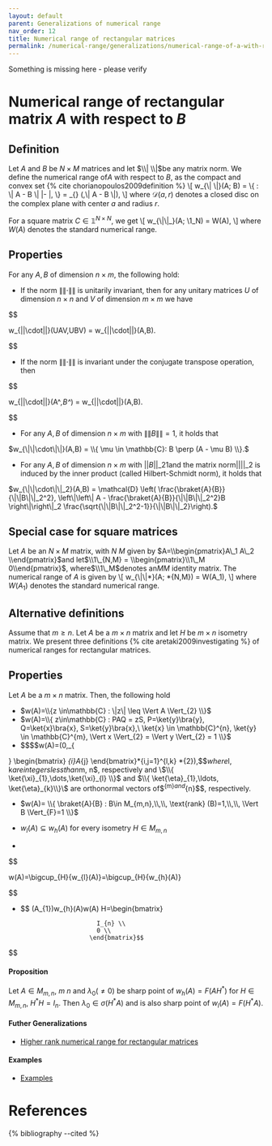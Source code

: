 ```yaml
---
layout: default
parent: Generalizations of numerical range
nav_order: 12
title: Numerical range of rectangular matrices
permalink: /numerical-range/generalizations/numerical-range-of-a-with-respect-to-b/
---
```

Something is missing here - please verify
# Numerical range of rectangular matrix $A$ with respect to $B$

## Definition

Let $A$ and $B$ be $N \times M$ matrices and let $\\|  \\|$be any matrix
norm. We define the numerical range of$A$ with respect to $B$, as the
compact and convex set {% cite chorianopoulos2009definition %} \\\[
w\_{\\| \\|}(A; B) = \\{ : \\| A - B \\| |- |,  \\} = \_{} (,\\| A - B
\\|), \\\] where $\mathcal{D}(a,r)$ denotes a closed disc on the complex
plane with center $a$ and radius $r$.

For a square matrix $C \in \mathbb{1}^{N \times N}$, we get \\\[
w\_{\\|\\|\_}(A; \\1\_N) = W(A), \\\] where $W(A)$ denotes the standard
numerical range.

## Properties

For any $A, B$ of dimension $n \times m$, the following hold:

  - If the norm $\|\| \cdot \|\|$ is unitarily invariant, then for any
    unitary matrices $U$ of dimension $n \times n$ and $V$ of dimension
    $m \times m$ we have


$$

  w_{\|\|\cdot\|\|}(UAV,UBV) = w_{\|\|\cdot\|\|}(A,B).

 $$

  - If the norm $\|\| \cdot \|\|$ is invariant under the conjugate
    transpose operation, then

$$

  w_{\|\|\cdot\|\|}(A^*,B^*) = w_{\|\|\cdot\|\|}(A,B).

 $$

  - For any $A, B$ of dimension $n \times m$ with $\|\|B\|\|=1$, it
    holds that

$w_{\|\|\cdot\|\|}(A,B) = \\{ \mu \in \mathbb{C}: B \perp (A - \mu B)
\\}.$

  - For any $A, B$ of dimension $n \times m$ with $||B||\_2 1$and the
    matrix norm$|| ||\_2$ is induced by the inner product (called
    Hilbert-Schmidt norm), it holds that

$w_{\|\|\cdot\|\|_2}(A,B) = \mathcal{D} \left(
\frac{\braket{A}{B}}{\|\|B\|\|_2^2}, \left\|\left\| A -
\frac{\braket{A}{B}}{\|\|B\|\|_2^2}B \right\|\right\|_2
\frac{\sqrt{\|\|B\|\|_2^2-1}}{\|\|B\|\|_2}\right).$

## Special case for square matrices

Let $A$ be an $N \times M$ matrix, with $N \> M$ given by
$A=\\begin{pmatrix}A\_1
A\_2 \\end{pmatrix}$and let$\\1\_{N,M} = \\begin{pmatrix}\\1\_M
0\\end{pmatrix}$, where$\\1\_M$denotes an$M M$ identity matrix. The
numerical range of $A$ is given by \\\[ w\_{\\|\\|*}(A; *{N,M}) =
W(A\_1), \\\] where $W(A_1)$ denotes the standard numerical range.

## Alternative definitions

Assume that $m \ge n$. Let $A$ be a $m\times n$ matrix and let $H$ be
$m\times n$ isometry matrix. We present three definitions
{% cite aretaki2009investigating %} of numerical ranges for rectangular
matrices.

## Properties

Let $A$ be a $m \times n$ matrix. Then, the following hold

  - $w(A)=\\{z \in\mathbb{C} : \|z\| \leq \Vert A \Vert_{2} \\}$
  - $w(A)=\\{ z\in\mathbb{C} : PAQ = zS, P=\ket{y}\bra{y},
    Q=\ket{x}\bra{x}, S=\ket{y}\bra{x},\ \ket{x} \in \mathbb{C}^{n},
    \ket{y} \in \mathbb{C}^{m}, \Vert x \Vert_{2} = \Vert y \Vert_{2}
    = 1 \\}$
  - \$\$\$\$w(A)=(0,\_{

} \\begin{bmatrix} *{i}A*{j}
\\end{bmatrix}*{i,j=1}^{l,k} *{2}),\$\$$where$l, k$are integers less
than$m, n$, respectively and \$\\{ \ket{\xi}_{1},\dots,\ket{\xi}_{l}
\\}$ and $\\{ \ket{\eta}_{1},\ldots, \ket{\eta}_{k}\\}\$ are orthonormal
vectors of$<sup>{m}$and$</sup>{n}\$\$, respectively.

  - $w(A)= \\{ \braket{A}{B} : B\in M_{m,n},\\,\\, \text{rank}
    (B)=1,\\,\\, \Vert B \Vert_{F}=1 \\}$

  - $w_{l}(A)\subseteq w_{h}(A) \mbox{ for every isometry } H\in
    M_{m,n}$

  -

$$

 w(A)=\bigcup_{H}{w_{l}(A)}=\bigcup_{H}{w_{h}(A)}

 $$

  - $$ (A\_{1})w\_{h}(A)w(A)  H=\\begin{bmatrix}

                             I_{n} \\
                             0 \\
                           \end{bmatrix}$$
$$
#### Proposition

Let $A\in M_{m,n}$, $m\>n$ and $\lambda_{0} (\neq 0)$ be sharp point of
$w_{h}(A)=F(AH^{*})$ for $H\in M_{m,n}$, $H^{*}H=I_{n}$. Then
$\lambda_{0}\in \sigma(H^{*}A)$ and is also sharp point of
$w_{l}(A)=F(H^{*}A)$.

#### Futher Generalizations

  - [Higher rank numerical range for rectangular
    matrices](/numerical-range/generalizations/numerical-range-of-a-with-respect-to-b/higher-rank-numerical-range-for-rectangular)

#### Examples

  - [Examples](/numerical-range/generalizations/numerical-range-of-a-with-respect-to-b/examples)

# References

{% bibliography --cited %}
